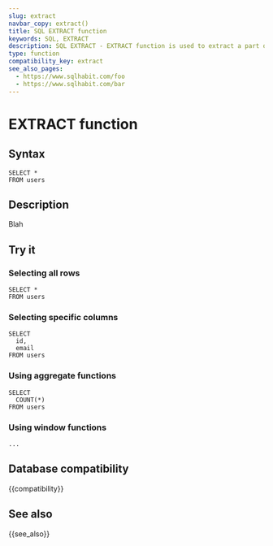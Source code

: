 ```yaml
---
slug: extract
navbar_copy: extract()
title: SQL EXTRACT function
keywords: SQL, EXTRACT
description: SQL EXTRACT - EXTRACT function is used to extract a part of date (year, month, day, etc) from a timestamp.
type: function
compatibility_key: extract
see_also_pages:
  - https://www.sqlhabit.com/foo
  - https://www.sqlhabit.com/bar
---
```


# EXTRACT function

## Syntax

~~~mysql
SELECT *
FROM users
~~~

## Description

Blah

## Try it

### Selecting all rows

~~~mysql
SELECT *
FROM users
~~~

### Selecting specific columns

~~~pgsql
SELECT
  id,
  email
FROM users
~~~

### Using aggregate functions

~~~pgsql
SELECT
  COUNT(*)
FROM users
~~~

### Using window functions

~~~pgsql
...
~~~

## Database compatibility

{{compatibility}}

## See also

{{see_also}}
